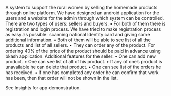 A system to support the rural women by selling the homemade products through online 
platform. We have designed an android application for the users and a website for the 
admin through which system can be controlled.
There are two types of users: sellers and buyers. 
• For both of them there is registration and login process. We have tried to make registration 
process as easy as possible: scanning national Identity card and giving some additional 
information.
• Both of them will be able to see list of all the products and list of all sellers.
• They can order any of the product. For ordering 40% of the price of the product should be paid in advance 
using bkash application.
Additional features for the seller:
• One can add new product. 
• One can see list of all of his product.
• If any of one’s product is unavailable he can delete that product.
• One can see list of the orders he has received.
• If one has completed any order he can confirm that work has been, then that order will not be 
shown in the list.


See Insights for app demonstration.